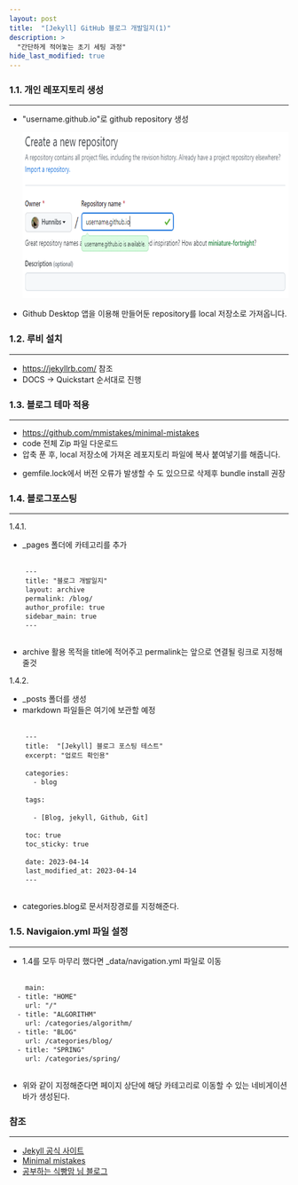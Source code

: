 ```yaml
---
layout: post
title:  "[Jekyll] GitHub 블로그 개발일지(1)"
description: > 
  "간단하게 적어놓는 초기 세팅 과정"
hide_last_modified: true
---
```

### 1.1. 개인 레포지토리 생성
***
- "username.github.io"로 github repository 생성
   
    <img src="/assets/images/blog/createRepo.png" width="580px" height="300px">
   

- Github Desktop 앱을 이용해 만들어둔 repository를 local 저장소로 가져옵니다.

### 1.2. 루비 설치
***
- <https://jekyllrb.com/> 참조
- DOCS -> Quickstart 순서대로 진행

### 1.3. 블로그 테마 적용
***
- <https://github.com/mmistakes/minimal-mistakes>
- code 전체 Zip 파일 다운로드
- 압축 푼 후, local 저장소에 가져온 레포지토리 파일에 복사 붙여넣기를 해줍니다.

+ gemfile.lock에서 버전 오류가 발생할 수 도 있으므로 삭제후 bundle install 권장

### 1.4. 블로그포스팅
***
1.4.1.
+ _pages 폴더에 카테고리를 추가

```

    ---
    title: "블로그 개발일지"
    layout: archive
    permalink: /blog/
    author_profile: true
    sidebar_main: true
    ---
    
```

+ archive 활용 목적을 title에 적어주고 permalink는 앞으로 연결될 링크로 지정해줄것

1.4.2.
- _posts 폴더를 생성
- markdown 파일들은 여기에 보관할 예정

```

    ---
    title:  "[Jekyll] 블로그 포스팅 테스트"
    excerpt: "업로드 확인용"
    
    categories:
      - blog
    
    tags:
    
      - [Blog, jekyll, Github, Git]
    
    toc: true
    toc_sticky: true
    
    date: 2023-04-14
    last_modified_at: 2023-04-14
    ---
    
```

- categories.blog로 문서저장경로를 지정해준다.

### 1.5. Navigaion.yml 파일 설정
***
- 1.4를 모두 마무리 했다면 _data/navigation.yml 파일로 이동

```

    main:
  - title: "HOME"
    url: "/"
  - title: "ALGORITHM"
    url: /categories/algorithm/
  - title: "BLOG"
    url: /categories/blog/
  - title: "SPRING"
    url: /categories/spring/
        
```

- 위와 같이 지정해준다면 페이지 상단에 해당 카테고리로 이동할 수 있는 네비게이션 바가 생성된다. 

### 참조
***
- [Jekyll 공식 사이트](https://jekyllrb.com/)
- [Minimal mistakes](https://mmistakes.github.io/minimal-mistakes/)
- [공부하는 식빵맘 님 블로그](https://ansohxxn.github.io/)